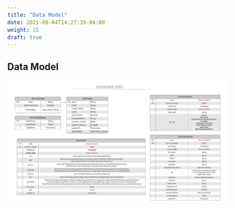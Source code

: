 ```yaml
---
title: "Data Model"
date: 2021-08-04T14:27:39-04:00
weight: 15
draft: true
---
```


## Data Model

![Delta OMS ERD](/images/DeltaOMS_ERD.png)

